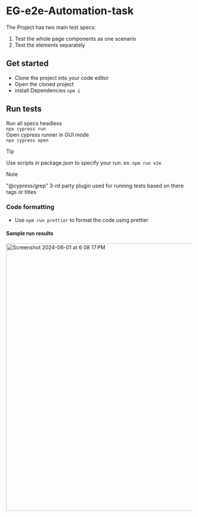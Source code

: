 # EG-e2e-Automation-task

The Project has two main test specs:

1. Test the whole page components as one scenario
2. Test the elements separately

## Get started

-   Clone the project into your code editor
-   Open the cloned project
-   install Dependencies
    `npm i`

## Run tests

Run all specs headless  
`npx cypress run`  
Open cypress runner in GUI mode  
`npx cypress open`

> [!TIP]
> Use scripts in package.json to specify your run.
> ex. `npm run e2e`

> [!NOTE]
> "@cypress/grep" 3-rd party plugin used for running tests based on there tags or titles


### Code formatting 
- Use `npm run prettier` to format the code using prettier

#### Sample run results

<img width="724" alt="Screenshot 2024-06-01 at 6 08 17 PM" src="https://github.com/aosama94/EG-e2e-Automation-task/assets/104394313/d5811956-3f1f-4e46-b953-9b8c28fed83a">
